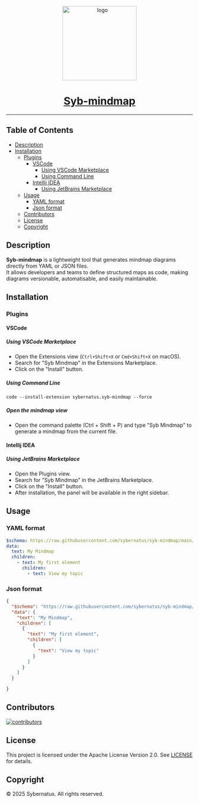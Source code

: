  <div align="center">
    <a href="https://github.com/sybernatus/syb-mindmap">
        <img width="200px" src="./assets/logo/logo.svg" alt="logo">
        <h1 style="width: 200px;">Syb-mindmap</h1>
    </a>
</div>

---

## Table of Contents

- [Description](#description)
- [Installation](#installation)
  - [Plugins](#plugins)
    - [VSCode](#vscode)
      - [Using VSCode Marketplace](#using-vscode-marketplace)
      - [Using Command Line](#using-command-line)
    - [Intellij IDEA](#intellij-idea)
      - [Using JetBrains Marketplace](#using-jetbrains-marketplace)
  - [Usage](#usage)
    - [YAML format](#yaml-format)
    - [Json format](#json-format)
  - [Contributors](#contributors)
  - [License](#license)
  - [Copyright](#copyright)

## Description

**Syb-mindmap** is a lightweight tool that generates mindmap diagrams directly from YAML or JSON files.  
It allows developers and teams to define structured maps as code, making diagrams versionable, automatisable, and easily maintainable.

## Installation

### Plugins

#### VSCode

##### Using VSCode Marketplace

- Open the Extensions view (`Ctrl+Shift+X` or `Cmd+Shift+X` on macOS).
- Search for "Syb Mindmap" in the Extensions Marketplace.
- Click on the "Install" button.

##### Using Command Line

```shell
code --install-extension sybernatus.syb-mindmap --force
```

##### Open the mindmap view
- Open the command palette (Ctrl + Shift + P) and type "Syb Mindmap" to generate a mindmap from the current file.

#### Intellij IDEA

##### Using JetBrains Marketplace

- Open the Plugins view.
- Search for "Syb Mindmap" in the JetBrains Marketplace.
- Click on the "Install" button.
- After installation, the panel will be available in the right sidebar.

## Usage

### YAML format

```yaml
$schema: https://raw.githubusercontent.com/sybernatus/syb-mindmap/main/assets/schemas/mindmap.schema.yaml
data:
  text: My Mindmap
  children:
    - text: My first element
      children:
        - text: View my topic
```

### Json format

```json
{
  "$schema": "https://raw.githubusercontent.com/sybernatus/syb-mindmap/main/assets/schemas/mindmap.schema.yaml",
  "data": {
    "text": "My Mindmap",
    "children": [
      {
        "text": "My first element",
        "children": [
          {
            "text": "View my topic"
          }
        ]
      }
    ]
  }

}
```

## Contributors

<a href="https://github.com/sybernatus/syb-mindmap/graphs/contributors">
  <img src="https://contrib.rocks/image?repo=sybernatus/syb-mindmap"  alt="contributors"/>
</a>


## License

This project is licensed under the Apache License Version 2.0.
See [LICENSE](./LICENSE) for details.

## Copyright

© 2025 Sybernatus. All rights reserved.


